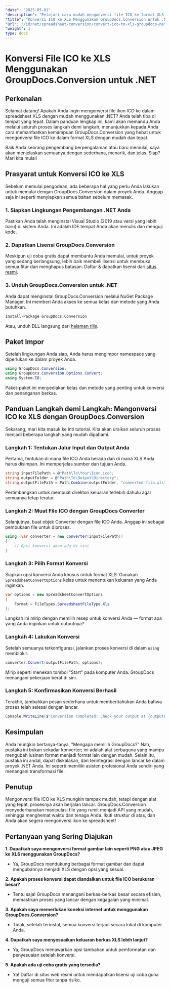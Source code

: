```yaml
---
"date": "2025-05-01"
"description": "Pelajari cara mudah mengonversi file ICO ke format XLS menggunakan GroupDocs.Conversion for .NET. Ikuti panduan langkah demi langkah ini untuk konversi file yang lancar dalam proyek C# Anda."
"title": "Konversi ICO ke XLS Menggunakan GroupDocs.Conversion untuk .NET&#58; Panduan Langkah demi Langkah"
"url": "/id/net/spreadsheet-conversion/convert-ico-to-xls-groupdocs-net/"
"weight": 1
type: docs
---
```

# Konversi File ICO ke XLS Menggunakan GroupDocs.Conversion untuk .NET

## Perkenalan

Selamat datang! Apakah Anda ingin mengonversi file ikon ICO ke dalam spreadsheet XLS dengan mudah menggunakan .NET? Anda telah tiba di tempat yang tepat. Dalam panduan lengkap ini, kami akan memandu Anda melalui seluruh proses langkah demi langkah, menunjukkan kepada Anda cara memanfaatkan kemampuan GroupDocs.Conversion yang hebat untuk mengonversi file ICO ke dalam format XLS dengan mudah dan tepat.

Baik Anda seorang pengembang berpengalaman atau baru memulai, saya akan menjelaskan semuanya dengan sederhana, menarik, dan jelas. Siap? Mari kita mulai!


## Prasyarat untuk Konversi ICO ke XLS

Sebelum memulai pengodean, ada beberapa hal yang perlu Anda lakukan untuk memulai dengan GroupDocs.Conversion dalam proyek Anda. Anggap saja ini seperti menyiapkan semua bahan sebelum memasak.

### 1. Siapkan Lingkungan Pengembangan .NET Anda

Pastikan Anda telah menginstal Visual Studio (2019 atau versi yang lebih baru) di sistem Anda. Ini adalah IDE tempat Anda akan menulis dan menguji kode.

### 2. Dapatkan Lisensi GroupDocs.Conversion

Meskipun uji coba gratis dapat membantu Anda memulai, untuk proyek yang sedang berlangsung, lebih baik membeli lisensi untuk membuka semua fitur dan menghapus batasan. Daftar & dapatkan lisensi dari [situs resmi](https://purchase.groupdocs.com/buy).

### 3. Unduh GroupDocs.Conversion untuk .NET

Anda dapat menginstal GroupDocs.Conversion melalui NuGet Package Manager. Ini memberi Anda akses ke semua kelas dan metode yang Anda butuhkan. 

```bash
Install-Package GroupDocs.Conversion
```
Atau, unduh DLL langsung dari [halaman rilis](https://releases.groupdocs.com/conversion/net/).


## Paket Impor

Setelah lingkungan Anda siap, Anda harus mengimpor namespace yang diperlukan ke dalam proyek Anda.

```csharp
using GroupDocs.Conversion;
using GroupDocs.Conversion.Options.Convert;
using System.IO;
```

Paket-paket ini menyediakan kelas dan metode yang penting untuk konversi dan penanganan berkas.


## Panduan Langkah demi Langkah: Mengonversi ICO ke XLS dengan GroupDocs.Conversion

Sekarang, mari kita masuk ke inti tutorial. Kita akan uraikan seluruh proses menjadi beberapa langkah yang mudah dipahami.

### Langkah 1: Tentukan Jalur Input dan Output Anda

Pertama, tentukan di mana file ICO Anda berada dan di mana XLS Anda harus disimpan. Ini memperjelas sumber dan tujuan Anda.

```csharp
string inputFilePath = @"Path\To\Your\Icon.ico";
string outputFolder = @"Path\To\Output\Directory";
string outputFilePath = Path.Combine(outputFolder, "converted-file.xls");
```

Pertimbangkan untuk membuat direktori keluaran terlebih dahulu agar semuanya tetap teratur.

### Langkah 2: Muat File ICO dengan GroupDocs Converter

Selanjutnya, buat objek Converter dengan file ICO Anda. Anggap ini sebagai pembukaan file untuk diproses.

```csharp
using (var converter = new Converter(inputFilePath))
{
    // Opsi konversi akan ada di sini
}
```

### Langkah 3: Pilih Format Konversi

Siapkan opsi konversi Anda khusus untuk format XLS. Gunakan `SpreadsheetConvertOptions` kelas untuk menentukan keluaran yang Anda inginkan.

```csharp
var options = new SpreadsheetConvertOptions 
{ 
    Format = FileTypes.SpreadsheetFileType.Xls 
};
```

Langkah ini mirip dengan memilih resep untuk konversi Anda — format apa yang Anda inginkan untuk outputnya?

### Langkah 4: Lakukan Konversi

Setelah semuanya terkonfigurasi, jalankan proses konversi di dalam `using` memblokir.

```csharp
converter.Convert(outputFilePath, options);
```

Mirip seperti menekan tombol "Start" pada komputer Anda. GroupDocs menangani pekerjaan berat di sini.

### Langkah 5: Konfirmasikan Konversi Berhasil

Terakhir, tambahkan pesan sederhana untuk memberitahukan Anda bahwa proses telah selesai dengan lancar.

```csharp
Console.WriteLine($"Conversion completed! Check your output at {outputFolder}");
```

## Kesimpulan

Anda mungkin bertanya-tanya, "Mengapa memilih GroupDocs?" Nah, pustaka ini bukan sekadar konverter; ini adalah alat serbaguna yang mampu mengubah lusinan format menjadi format lain dengan mudah. Selain itu, pustaka ini andal, dapat diskalakan, dan terintegrasi dengan lancar ke dalam proyek .NET Anda. Ini seperti memiliki asisten profesional Anda sendiri yang menangani transformasi file.


## Penutup

Mengonversi file ICO ke XLS mungkin tampak mudah, tetapi dengan alat yang tepat, prosesnya akan berjalan lancar. GroupDocs.Conversion menyederhanakan manipulasi file yang rumit menjadi API yang mudah, sehingga menghemat waktu dan tenaga Anda. Ikuti struktur di atas, dan Anda akan segera mengonversi ikon ke spreadsheet!


## Pertanyaan yang Sering Diajukan

**1. Dapatkah saya mengonversi format gambar lain seperti PNG atau JPEG ke XLS menggunakan GroupDocs?**  

- Ya, GroupDocs mendukung berbagai format gambar dan dapat mengubahnya menjadi XLS dengan opsi yang sesuai.

**2. Apakah proses konversi dapat diandalkan untuk file ICO berukuran besar?**  

- Tentu saja! GroupDocs menangani berkas-berkas besar secara efisien, memastikan proses yang lancar dengan kegagalan yang minimal.

**3. Apakah saya memerlukan koneksi internet untuk menggunakan GroupDocs.Conversion?**  

- Tidak, setelah terinstal, semua konversi terjadi secara lokal di komputer Anda.

**4. Dapatkah saya menyesuaikan keluaran berkas XLS lebih lanjut?**  

- Ya, GroupDocs menawarkan opsi tambahan untuk pemformatan dan penyesuaian setelah konversi.

**5. Apakah ada uji coba gratis yang tersedia?**  

- Ya! Daftar di situs web resmi untuk mendapatkan lisensi uji coba guna menguji semua fitur tanpa risiko.